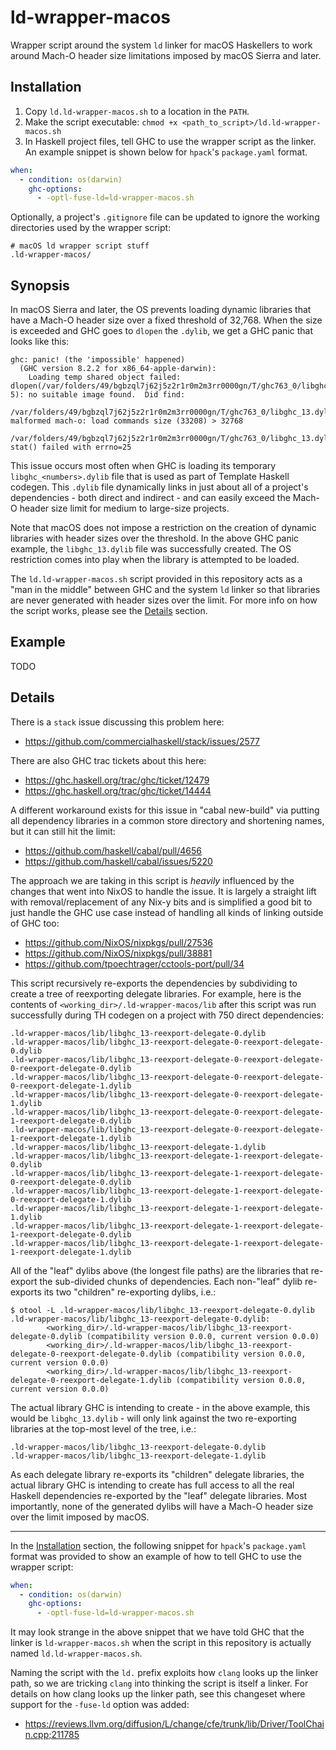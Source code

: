 # ld-wrapper-macos

Wrapper script around the system `ld` linker for macOS Haskellers to work around Mach-O header size limitations imposed by macOS Sierra and later.

## Installation

1. Copy `ld.ld-wrapper-macos.sh` to a location in the `PATH`.
1. Make the script executable: `chmod +x <path_to_script>/ld.ld-wrapper-macos.sh`
1. In Haskell project files, tell GHC to use the wrapper script as the linker. An example snippet is shown below for `hpack`'s `package.yaml` format.

```yaml
when:
  - condition: os(darwin)
    ghc-options:
      - -optl-fuse-ld=ld-wrapper-macos.sh
```

Optionally, a project's `.gitignore` file can be updated to ignore the working directories used by the wrapper script:

```
# macOS ld wrapper script stuff
.ld-wrapper-macos/
```

## Synopsis

In macOS Sierra and later, the OS prevents loading dynamic libraries that have a Mach-O header size over a fixed threshold of 32,768. When the size is exceeded and GHC goes to `dlopen` the `.dylib`, we get a GHC panic that looks like this:

```
ghc: panic! (the 'impossible' happened)
  (GHC version 8.2.2 for x86_64-apple-darwin):
    Loading temp shared object failed: dlopen(/var/folders/49/bgbzql7j62j5z2r1r0m2m3rr0000gn/T/ghc763_0/libghc_13.dylib, 5): no suitable image found.  Did find:
    /var/folders/49/bgbzql7j62j5z2r1r0m2m3rr0000gn/T/ghc763_0/libghc_13.dylib: malformed mach-o: load commands size (33208) > 32768
    /var/folders/49/bgbzql7j62j5z2r1r0m2m3rr0000gn/T/ghc763_0/libghc_13.dylib: stat() failed with errno=25
```

This issue occurs most often when GHC is loading its temporary `libghc_<numbers>.dylib` file that is used as part of Template Haskell codegen. This `.dylib` file dynamically links in just about all of a project's dependencies - both direct and indirect - and can easily exceed the Mach-O header size limit for medium to large-size projects.

Note that macOS does not impose a restriction on the creation of dynamic libraries with header sizes over the threshold. In the above GHC panic example, the `libghc_13.dylib` file was successfully created. The OS restriction comes into play when the library is attempted to be loaded.

The `ld.ld-wrapper-macos.sh` script provided in this repository acts as a "man in the middle" between GHC and the system `ld` linker so that libraries are never generated with header sizes over the limit. For more info on how the script works, please see the [Details](#details) section.

## Example

TODO

## Details

There is a `stack` issue discussing this problem here:
* https://github.com/commercialhaskell/stack/issues/2577

There are also GHC trac tickets about this here:
* https://ghc.haskell.org/trac/ghc/ticket/12479
* https://ghc.haskell.org/trac/ghc/ticket/14444

A different workaround exists for this issue in "cabal new-build" via putting all dependency libraries in a common store directory and shortening names, but it can still hit the limit:
* https://github.com/haskell/cabal/pull/4656
* https://github.com/haskell/cabal/issues/5220

The approach we are taking in this script is _heavily_ influenced by the changes that went into NixOS to handle the issue. It is largely a straight lift with removal/replacement of any Nix-y bits and is simplified a good bit to just handle the GHC use case instead of handling all kinds of linking outside of GHC too:
* https://github.com/NixOS/nixpkgs/pull/27536
* https://github.com/NixOS/nixpkgs/pull/38881
* https://github.com/tpoechtrager/cctools-port/pull/34

This script recursively re-exports the dependencies by subdividing to create a tree of reexporting delegate libraries. For example, here is the contents of `<working_dir>/.ld-wrapper-macos/lib` after this script was run successfully during TH codegen on a project with 750 direct dependencies:

```
.ld-wrapper-macos/lib/libghc_13-reexport-delegate-0.dylib
.ld-wrapper-macos/lib/libghc_13-reexport-delegate-0-reexport-delegate-0.dylib
.ld-wrapper-macos/lib/libghc_13-reexport-delegate-0-reexport-delegate-0-reexport-delegate-0.dylib
.ld-wrapper-macos/lib/libghc_13-reexport-delegate-0-reexport-delegate-0-reexport-delegate-1.dylib
.ld-wrapper-macos/lib/libghc_13-reexport-delegate-0-reexport-delegate-1.dylib
.ld-wrapper-macos/lib/libghc_13-reexport-delegate-0-reexport-delegate-1-reexport-delegate-0.dylib
.ld-wrapper-macos/lib/libghc_13-reexport-delegate-0-reexport-delegate-1-reexport-delegate-1.dylib
.ld-wrapper-macos/lib/libghc_13-reexport-delegate-1.dylib
.ld-wrapper-macos/lib/libghc_13-reexport-delegate-1-reexport-delegate-0.dylib
.ld-wrapper-macos/lib/libghc_13-reexport-delegate-1-reexport-delegate-0-reexport-delegate-0.dylib
.ld-wrapper-macos/lib/libghc_13-reexport-delegate-1-reexport-delegate-0-reexport-delegate-1.dylib
.ld-wrapper-macos/lib/libghc_13-reexport-delegate-1-reexport-delegate-1.dylib
.ld-wrapper-macos/lib/libghc_13-reexport-delegate-1-reexport-delegate-1-reexport-delegate-0.dylib
.ld-wrapper-macos/lib/libghc_13-reexport-delegate-1-reexport-delegate-1-reexport-delegate-1.dylib
```

All of the "leaf" dylibs above (the longest file paths) are the libraries that re-export the sub-divided chunks of dependencies.  Each non-"leaf" dylib re-exports its two "children" re-exporting dylibs, i.e.:

```
$ otool -L .ld-wrapper-macos/lib/libghc_13-reexport-delegate-0.dylib
.ld-wrapper-macos/lib/libghc_13-reexport-delegate-0.dylib:
        <working_dir>/.ld-wrapper-macos/lib/libghc_13-reexport-delegate-0.dylib (compatibility version 0.0.0, current version 0.0.0)
        <working_dir>/.ld-wrapper-macos/lib/libghc_13-reexport-delegate-0-reexport-delegate-0.dylib (compatibility version 0.0.0, current version 0.0.0)
        <working_dir>/.ld-wrapper-macos/lib/libghc_13-reexport-delegate-0-reexport-delegate-1.dylib (compatibility version 0.0.0, current version 0.0.0)
```

The actual library GHC is intending to create - in the above example, this would be `libghc_13.dylib` - will only link against the two re-exporting libraries at the top-most level of the tree, i.e.:

```
.ld-wrapper-macos/lib/libghc_13-reexport-delegate-0.dylib
.ld-wrapper-macos/lib/libghc_13-reexport-delegate-1.dylib
```

As each delegate library re-exports its "children" delegate libraries, the actual library GHC is intending to create has full access to all the real Haskell dependencies re-exported by the "leaf" delegate libraries.  Most importantly, none of the generated dylibs will have a Mach-O header size over the limit imposed by macOS.

---

In the [Installation](#installation) section, the following snippet for `hpack`'s `package.yaml` format was provided to show an example of how to tell GHC to use the wrapper script:

```yaml
when:
  - condition: os(darwin)
    ghc-options:
      - -optl-fuse-ld=ld-wrapper-macos.sh
```

It may look strange in the above snippet that we have told GHC that the linker is `ld-wrapper-macos.sh` when the script in this repository is actually named `ld.ld-wrapper-macos.sh`.

Naming the script with the `ld.` prefix exploits how `clang` looks up the linker path, so we are tricking `clang` into thinking the script is itself a linker. For details on how clang looks up the linker path, see this changeset where support for the `-fuse-ld` option was added:
* https://reviews.llvm.org/diffusion/L/change/cfe/trunk/lib/Driver/ToolChain.cpp;211785
